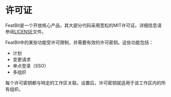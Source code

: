 # 许可证

FeatBit是一个开放核心产品，其大部分代码采用宽松的MIT许可证。详细信息请参阅[LICENSE](https://github.com/featbit/featbit/blob/main/LICENSE)文件。

FeatBit中的某些功能受许可限制，并需要有效的许可密钥。这些功能包括：

- 计划
- 变更请求
- 单点登录（SSO）
- 多组织

每个许可密钥都与特定的工作区关联。设置后，许可密钥就适用于该工作区内的所有组织。